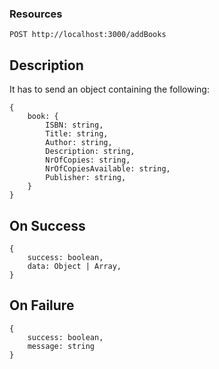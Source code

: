 ### Resources

    POST http://localhost:3000/addBooks

## Description

It has to send an object containing the following:

    {
        book: {
            ISBN: string,
            Title: string,
            Author: string,
            Description: string,
            NrOfCopies: string,
            NrOfCopiesAvailable: string,
            Publisher: string,
        }
    }

## On Success

    {
        success: boolean,
        data: Object | Array,
    }

## On Failure

    {
        success: boolean,
        message: string
    }